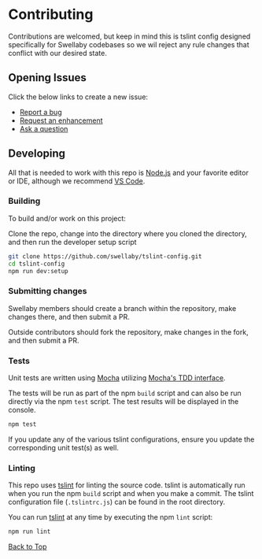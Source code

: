 # Contributing
Contributions are welcomed, but keep in mind this is tslint config designed specifically for Swellaby codebases so we wil reject any rule changes that conflict with our desired state. 

## Opening Issues
Click the below links to create a new issue:

- [Report a bug][create-bug-url]
- [Request an enhancement][create-enhancement-url]
- [Ask a question][create-question-url]

## Developing
All that is needed to work with this repo is [Node.js][nodejs-url] and your favorite editor or IDE, although we recommend [VS Code][vscode-url].

### Building
To build and/or work on this project:

Clone the repo, change into the directory where you cloned the directory, and then run the developer setup script
```sh     
git clone https://github.com/swellaby/tslint-config.git
cd tslint-config 
npm run dev:setup
```

### Submitting changes
Swellaby members should create a branch within the repository, make changes there, and then submit a PR. 

Outside contributors should fork the repository, make changes in the fork, and then submit a PR.

### Tests
Unit tests are written using [Mocha][mocha-url] utilizing [Mocha's TDD interface][mocha-tdd-url]. 

The tests will be run as part of the npm `build` script and can also be run directly via the npm `test` script. The test results will be displayed in the console.

```sh
npm test
```  

If you update any of the various tslint configurations, ensure you update the corresponding unit test(s) as well.

### Linting
This repo uses [tslint][tslint-url] for linting the source code. tslint is automatically run when you run the npm `build` script and when you make a commit. The tslint configuration file (`.tslintrc.js`) can be found in the root directory.

You can run [tslint][tslint-url] at any time by executing the npm `lint` script:

```sh
npm run lint
```  

[Back to Top][top]

[create-bug-url]: https://github.com/swellaby/tslint-config/issues/new?labels=bug&title=Bug:%20
[create-question-url]: https://github.com/swellaby/tslint-config/issues/new?labels=question,unreviewed&title=Q:%20
[create-enhancement-url]: https://github.com/swellaby/tslint-config/issues/new?labels=enhancement,unreviewed&title=E:%20
[nodejs-url]:https://nodejs.org/en/download/
[vscode-url]: https://code.visualstudio.com/
[tslint-url]: https://palantir.github.io/tslint/
[mocha-url]: https://mochajs.org/
[mocha-tdd-url]: https://mochajs.org/#tdd
[top]: #contributing